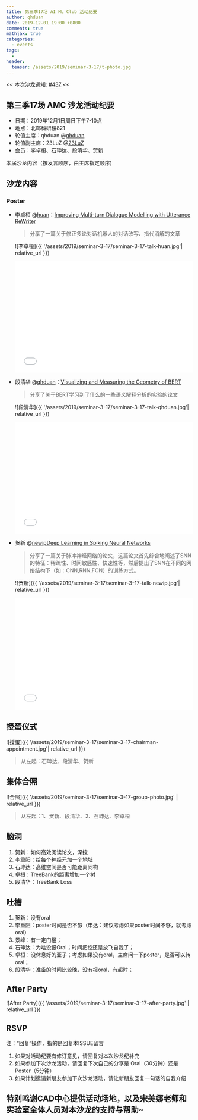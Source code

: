```yaml
---
title: 第三季17场 AI ML Club 活动纪要
author: qhduan
date: 2019-12-01 19:00 +0800
comments: true
mathjax: true
categories:
  - events
tags:
  - 
header:
  teaser: /assets/2019/seminar-3-17/t-photo.jpg
---
```


<< 本次沙龙通知: [#437](https://github.com/BUPT/ai-ml.club/issues/437)  <<

## 第三季17场 AMC 沙龙活动纪要

- 日期：2019年12月1日周日下午7-10点
- 地点：北邮科研楼821
- 轮值主席：qhduan @[qhduan](https://github.com/qhduan)
- 轮值副主席：23LuZ @[23LuZ](https://github.com/23LuZ)
- 会员：李卓桓、石珅达、段清华、贺新

本届沙龙内容（按发言顺序，由主席指定顺序)

## 沙龙内容

### Poster

- 李卓桓 @[huan](https://github.com/huan)：[Improving Multi-turn Dialogue Modelling with Utterance ReWriter](https://arxiv.org/abs/1906.07004)

  > 分享了一篇关于修正多论对话机器人的对话改写、指代消解的文章

  ![李卓桓]({{ '/assets/2019/seminar-3-17/seminar-3-17-talk-huan.jpg'| relative_url }})

  <div class="zoom-container" style="
      position: relative;
      padding-bottom:56.25%;
      padding-top:30px;
      height:0;
      overflow:hidden;
  ">
    <iframe
      src='{{ '/assets/js/viewer-js/#https://arxiv.org/pdf/1906.07004' | relative_url }}'
      width='560'
      height='315'
      allowfullscreen
      webkitallowfullscreen
      frameborder="0"
      style="
        position: absolute;
        top:0;
        left:0;
        width:100%;
        height:100%;
      "
    ></iframe>
  </div>

- 段清华 @[qhduan](https://github.com/qhduan)：[Visualizing and Measuring the Geometry of BERT](https://arxiv.org/pdf/1804.08150)

  > 分享了关于BERT学习到了什么的一些语义解释分析的实验的论文

  ![段清华]({{ '/assets/2019/seminar-3-17/seminar-3-17-talk-qhduan.jpg'| relative_url }})

  <div class="zoom-container" style="
      position: relative;
      padding-bottom:56.25%;
      padding-top:30px;
      height:0;
      overflow:hidden;
  ">
    <iframe
      src='{{ '/assets/js/viewer-js/#https://arxiv.org/pdf/1804.08150' | relative_url }}'
      width='560'
      height='315'
      allowfullscreen
      webkitallowfullscreen
      frameborder="0"
      style="
        position: absolute;
        top:0;
        left:0;
        width:100%;
        height:100%;
      "
    ></iframe>
  </div>

- 贺新 @[newip](https://github.com/newip)[Deep Learning in Spiking Neural Networks](https://arxiv.org/abs/1804.08150)

  > 分享了一篇关于脉冲神经网络的论文，这篇论文首先综合地阐述了SNN的特征：稀疏性、时间敏感性、快速性等，然后提出了SNN在不同的网络结构下（如：CNN,RNN,FCN）的训练方式。

  ![贺新]({{ '/assets/2019/seminar-3-17/seminar-3-17-talk-newip.jpg'| relative_url }})

  <div class="zoom-container" style="
      position: relative;
      padding-bottom:56.25%;
      padding-top:30px;
      height:0;
      overflow:hidden;
  ">
    <iframe
      src='{{ '/assets/js/viewer-js/#https://arxiv.org/abs/1804.08150' | relative_url }}'
      width='560'
      height='315'
      allowfullscreen
      webkitallowfullscreen
      frameborder="0"
      style="
        position: absolute;
        top:0;
        left:0;
        width:100%;
        height:100%;
      "
    ></iframe>
  </di>

## 授蛋仪式

![授蛋]({{ '/assets/2019/seminar-3-17/seminar-3-17-chairman-appointment.jpg'| relative_url }})

> 从左起：石珅达、段清华、贺新

## 集体合照

![合照]({{ '/assets/2019/seminar-3-17/seminar-3-17-group-photo.jpg' | relative_url }})

> 从左起：1、贺新、段清华、2、石珅达、李卓桓

## 脑洞

1. 贺新：如何高效阅读论文，深挖
1. 李重阳：给每个神经元加一个地址
1. 石珅达：高维空间是否可能距离同构
1. 卓桓：TreeBank的距离增加一个树
1. 段清华：TreeBank Loss

## 吐槽

1. 贺新：没有oral
1. 李重阳：poster时间是否不够（申达：建议考虑如果poster时间不够，就考虑oral）
1. 景峰：有一定门槛；
1. 石珅达：为啥没报Oral；时间把控还是放飞自我了；
1. 卓桓：没休息好的亚子；考虑如果没有oral，主席问一下poster，是否可以转oral；
1. 段清华：准备的时间比较晚，没有报oral，有超时；

## After Party

![After Party]({{ '/assets/2019/seminar-3-17/seminar-3-17-after-party.jpg' | relative_url }})

## RSVP

注：“回复”操作，指的是回复本ISSUE留言

1. 如果对活动纪要有修订意见，请回复对本次沙龙纪补充
2. 如果参加下次沙龙活动，请回复下次自己的分享是 Oral（30分钟）还是Poster（5分钟）
3. 如果计划邀请新朋友参加下次沙龙活动，请让新朋友回复一句话的自我介绍

## 特别鸣谢CAD中心提供活动场地，以及宋美娜老师和实验室全体人员对本沙龙的支持与帮助~

